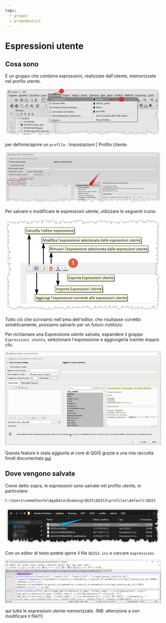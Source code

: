 ```yaml
---
tags:
  - gruppo
  - propedeutico
---
```


# Espressioni utente

## Cosa sono

È un gruppo che contiene espressioni, realizzate dall'utente, memorizzate nel profilo utente.

[![](../img/gruppo_expressioni_utente/img_001.png)](../img/gruppo_expressioni_utente/img_001.png)

per definire/aprire un `profilo` : Impostazioni | Profilo Utente.

[![](../img/gruppo_expressioni_utente/img_01.png)](../img/gruppo_expressioni_utente/img_01.png)

Per salvare o modificare le espressioni utente, utilizzare le seguenti icone:

![](../img/gruppo_expressioni_utente/img_02.png)

Tutto ciò che scriviamo nell'area dell'editor, che risultasse corretto sintatticamente, possiamo salvarlo per un futuro riutilizzo.

Per richiamare una Espressione utente salvata, espandere il gruppo `Espressioni utente`, selezionare l'espressione e aggiungerla tramite doppio clic.

[![](../img/gruppo_expressioni_utente/output.gif)](../img/gruppo_expressioni_utente/output.gif)

Questa feature è stata aggiunta al core di QGIS grazie a una mia raccolta fondi documentata [qui](https://pigrecoinfinito.com/2019/12/14/field-calc-di-qgis-save-expressions-crowdfunding/)

## Dove vengono salvate

Come detto sopra, le espressioni sono salvate nel profilo utente, in particolare:

```
C:\Users\nomeUtente\AppData\Roaming\QGIS\QGIS3\profiles\default\QGIS
```

[![](../img/gruppo_expressioni_utente/img_04.png)](../img/gruppo_expressioni_utente/img_04.png)

Con un editor di testo potete aprire il file `QGIS3.ini` e cercare `expressions`

[![](../img/gruppo_expressioni_utente/img_05.png)](../img/gruppo_expressioni_utente/img_05.png)

qui tutte le espressioni utente memorizzate. (NB: attenzione a non modificare il file!!!)